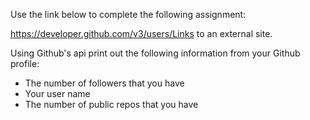 Use the link below to complete the following assignment:

https://developer.github.com/v3/users/Links to an external site.

Using Github's api print out the following information from your Github profile:

- The number of followers that you have
- Your user name
- The number of public repos that you have
